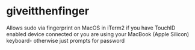# giveitthenfinger
Allows sudo via fingerprint on MacOS in iTerm2 if you have TouchID enabled device connected or you are using your MacBook (Apple Silicon) keyboard- otherwise just prompts for password
